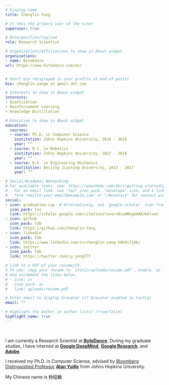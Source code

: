 ```yaml
---
# Display name
title: Chenglin Yang

# Is this the primary user of the site?
superuser: true

# Role/position/tagline
role: Research Scientist

# Organizations/Affiliations to show in About widget
organizations:
- name: ByteDance
url: https://www.bytedance.com/en/


# Short bio (displayed in user profile at end of posts)
bio: chenglin.yangw at gmail dot com

# Interests to show in About widget
interests:
- Quantization
- Reinforcement Learning
- Knowledge Distillation

# Education to show in About widget
education:
  courses:
  - course: Ph.D. in Computer Science
    institution: Johns Hopkins University, 2019 - 2024
    year: ""
  - course: M.S. in Robotics
    institution: Johns Hopkins University, 2017 - 2019
    year: ""
  - course: B.E. in Engineering Mechanics
    institution: Beijing Jiaotong University, 2013 - 2017
    year: ""

# Social/Academic Networking
# For available icons, see: https://wowchemy.com/docs/getting-started/page-builder/#icons
#   For an email link, use "fas" icon pack, "envelope" icon, and a link in the
#   form "mailto:your-email@example.com" or "/#contact" for contact widget.
social:
- icon: graduation-cap  # Alternatively, use `google-scholar` icon from `ai` icon pack
  icon_pack: fas
  link: https://scholar.google.com/citations?user=DsumNkgAAAAJ&hl=en
- icon: github
  icon_pack: fab
  link: https://github.com/Chenglin-Yang
- icon: linkedin
  icon_pack: fab
  link: https://www.linkedin.com/in/chenglin-yang-50b91714b/
- icon: twitter
  icon_pack: fab
  link: https://twitter.com/cy_yang777 

# Link to a PDF of your resume/CV.
# To use: copy your resume to `static/uploads/resume.pdf`, enable `ai` icons in `params.toml`, 
# and uncomment the lines below.
# - icon: cv
#   icon_pack: ai
#   link: uploads/resume.pdf

# Enter email to display Gravatar (if Gravatar enabled in Config)
email: ""

# Highlight the author in author lists? (true/false)
highlight_name: true
---
```

<br/>

I am currently a Research Scientist at <a href="https://www.bytedance.com/en/"><b>ByteDance</b></a>. During my graduate studies, I have interned at <a href="https://deepmind.google/"> <b>Google DeepMind</b></a>, <a href="https://research.google/"> <b>Google Research</b></a>, and <a href="https://www.adobe.com/"> <b>Adobe</b></a>.

<!-- I received my Ph.D. in Computer Sciense, advised by <a href="https://en.wikipedia.org/wiki/Bloomberg_Distinguished_Professorships"> Bloomberg Distinguished Professor</a> <a href="https://cs.jhu.edu/~ayuille/"><b>Alan Yuille</b></a>, and M.S. in Robotics from Johns Hopkins University in 2024. -->

I received my Ph.D. in Computer Sciense, advised by <a href="https://en.wikipedia.org/wiki/Bloomberg_Distinguished_Professorships"> Bloomberg Distinguished Professor</a> <a href="https://cs.jhu.edu/~ayuille/"><b>Alan Yuille</b></a> from Johns Hopkins University.

<!-- Before that, I obtained my B.E. in Engineering Mechanics from Beijing Jiaotong University, where I was honored to work with <a href="https://en.wikipedia.org/wiki/Changjiang_Scholars_Program"> Changjiang Distinguished Professor</a> <a href="https://scholar.google.com.hk/citations?user=rNzP5OAAAAAJ&hl=zh-CN"> <b>Yue-Sheng Wang</b></a>. -->

<!-- During my graduate studies, I have interned at <a href="https://deepmind.google/"> <b>Google DeepMind</b></a>, <a href="https://research.google/"> <b>Google Research</b></a>, and <a href="https://www.adobe.com/"> <b>Adobe</b></a>. -->

My Chinese name is 杨程麟.

<!--  {{< icon name="download" pack="fas" >}} Download my {{< staticref "uploads/demo_resume.pdf" "newtab" >}}resumé{{< /staticref >}}. -->
